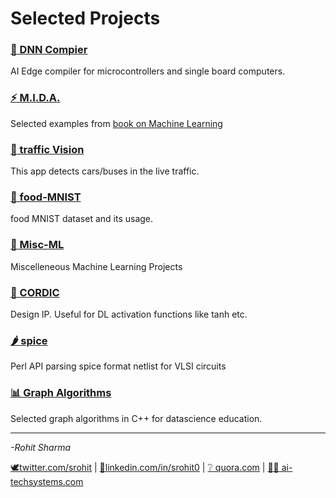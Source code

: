 # Selected Projects
### [ 📃 DNN Compier](https://ai-techsystems.github.io/dnnCompiler/)
AI Edge compiler for microcontrollers and single board computers.
### [ ⚡ M.I.D.A.](https://srohit0.github.io/mida/)
Selected examples from [book on Machine Learning](http://amzn.to/2paZ53b)
### [ 🚗 traffic Vision](https://srohit0.github.io/trafficVision/) 
This app detects cars/buses in the live traffic.
### [ 🍝 food-MNIST](https://srohit0.github.io/food_mnist) 
food MNIST dataset and its usage.
### [ 🤖 Misc-ML](https://srohit0.github.io/ML-Misc/) 
Miscelleneous Machine Learning Projects
### [ 🌊 CORDIC](https://srohit0.github.io/CORDIC/)
Design IP. Useful for DL activation functions like tanh etc.
### [ 🌶 spice](https://github.com/srohit0/spice) 
Perl API parsing spice format netlist for VLSI circuits
### [ 📊 Graph Algorithms](https://srohit0.github.io/DataScienceGraphAlgorithms/) 
Selected graph algorithms in C++ for datascience education.


***

*-Rohit Sharma*

   [🕊twitter.com/srohit](https://twitter.com/srohit)
 | [🔗linkedin.com/in/srohit0](https://linkedin.com/in/srohit0)
 | [❔ quora.com](https://qr.ae/TWGSt9)
 | [👨‍💻 ai-techsystems.com](https://ai-techsystems.com)

